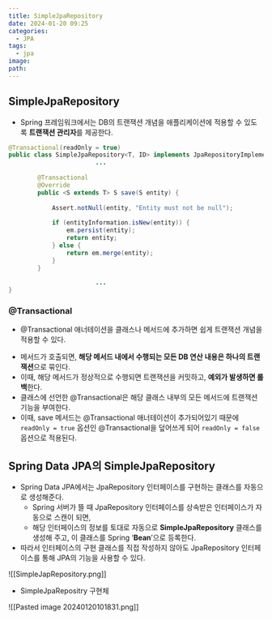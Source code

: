 ```yaml
---
title: SimpleJpaRepository
date: 2024-01-20 09:25
categories:
  - JPA
tags:
  - jpa
image: 
path:
---
```


## SimpleJpaRepository
+ Spring 프레임워크에서는 DB의 트랜잭션 개념을 애플리케이션에 적용할 수 있도록 **트랜잭션 관리자**를 제공한다.

```java
@Transactional(readOnly = true)
public class SimpleJpaRepository<T, ID> implements JpaRepositoryImplementation<T, ID> {
						...
			
		@Transactional
		@Override
		public <S extends T> S save(S entity) {
		
			Assert.notNull(entity, "Entity must not be null");
		
			if (entityInformation.isNew(entity)) {
				em.persist(entity);
				return entity;
			} else {
				return em.merge(entity);
			}
		}

						...
}
```
### @Transactional
- @Transactional 애너테이션을 클래스나 메서드에 추가하면 쉽게 트랜잭션 개념을 적용할 수 있다.
+ 메서드가 호출되면, **해당 메서드 내에서 수행되는 모든 DB 연산 내용은 하나의 트랜잭션**으로 묶인다.
+ 이때, 해당 메서드가 정상적으로 수행되면 트랜잭션을 커밋하고, **예외가 발생하면 롤백**한다.
+ 클래스에 선언한 @Transactional은 해당 클래스 내부의 모든 메서드에 트랜잭션 기능을 부여한다.
+ 이때, save 메서드는 @Transactional 애너테이션이 추가되어있기 때문에 `readOnly = true` 옵션인 @Transactional을 덮어쓰게 되어 `readOnly = false` 옵션으로 적용된다.

## Spring Data JPA의 SimpleJpaRepository
- Spring Data JPA에서는 JpaRepository 인터페이스를 구현하는 클래스를 자동으로 생성해준다.
    - Spring 서버가 뜰 때 JpaRepository 인터페이스를 상속받은 인터페이스가 자동으로 스캔이 되면,
    - 해당 인터페이스의 정보를 토대로 자동으로 **SimpleJpaRepository** 클래스를 생성해 주고, 이 클래스를 Spring ‘**Bean**’으로 등록한다.
- 따라서 인터페이스의 구현 클래스를 직접 작성하지 않아도 JpaRepository 인터페이스를 통해 JPA의 기능을 사용할 수 있다.

![[SimpleJapRepository.png]]

+ SimpleJpaRepositry 구현체

![[Pasted image 20240120101831.png]]